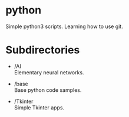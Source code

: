 # python
Simple python3 scripts. Learning how to use git.

# Subdirectories
* /AI
<br/> Elementary neural networks.

* /base
<br/> Base python code samples.

* /Tkinter
<br/> Simple Tkinter apps.



<!--- Block comment
[//]: # (This is a comment, it will not be included)
I think you should use an
`<addr>` element here instead.

    function fancyAlert(arg) {
      if(arg) {
        $.facebox({div:'#foo'})
      }
    }

```javascript
function fancyAlert(arg) {
  if(arg) {
    $.facebox({div:'#foo'})
  }
}
```

)

-->